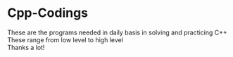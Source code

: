 # Cpp-Codings
These are the programs needed in daily basis in solving and practicing C++  
These range from low level to high level  
Thanks a lot!
